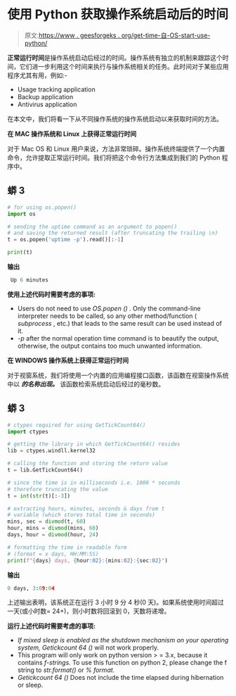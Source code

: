 # 使用 Python 获取操作系统启动后的时间

> 原文:[https://www . geesforgeks . org/get-time-自-OS-start-use-python/](https://www.geeksforgeeks.org/getting-the-time-since-os-startup-using-python/)

**正常运行时间**是操作系统启动后经过的时间。操作系统有独立的机制来跟踪这个时间，它们进一步利用这个时间来执行与操作系统相关的任务。此时间对于某些应用程序尤其有用，例如:-

*   Usage tracking application
*   Backup application
*   Antivirus application

在本文中，我们将看一下从不同操作系统的操作系统启动以来获取时间的方法。

**在 MAC 操作系统和 Linux 上获得正常运行时间**

对于 Mac OS 和 Linux 用户来说，方法非常琐碎。操作系统终端提供了一个内置命令，允许提取正常运行时间。我们将把这个命令行方法集成到我们的 Python 程序中。

## 蟒 3

```py
# for using os.popen()
import os

# sending the uptime command as an argument to popen()
# and saving the returned result (after truncating the trailing \n)
t = os.popen('uptime -p').read()[:-1]

print(t)
```

**输出**

```py
 Up 6 minutes
```

**使用上述代码时需要考虑的事项:**

*   Users do not need to use *OS.popen ()* . Only the command-line interpreter needs to be called, so any other method/function ( *subprocess* , etc.) that leads to the same result can be used instead of it.
*   *-p* after the normal operation time command is to beautify the output, otherwise, the output contains too much unwanted information.

**在 WINDOWS 操作系统上获得正常运行时间**

对于视窗系统，我们将使用一个内置的应用编程接口函数，该函数在视窗操作系统中以 ***的名称出现。*** 该函数检索系统启动后经过的毫秒数。

## 蟒 3

```py
# ctypes required for using GetTickCount64()
import ctypes

# getting the library in which GetTickCount64() resides
lib = ctypes.windll.kernel32

# calling the function and storing the return value
t = lib.GetTickCount64()

# since the time is in milliseconds i.e. 1000 * seconds
# therefore truncating the value
t = int(str(t)[:-3])

# extracting hours, minutes, seconds & days from t
# variable (which stores total time in seconds)
mins, sec = divmod(t, 60)
hour, mins = divmod(mins, 60)
days, hour = divmod(hour, 24)

# formatting the time in readable form
# (format = x days, HH:MM:SS)
print(f"{days} days, {hour:02}:{mins:02}:{sec:02}")
```

**输出**

```py
0 days, 3:09:04
```

上述输出表明，该系统正在运行 3 小时 9 分 4 秒(0 天)。如果系统使用时间超过一天(或小时数= 24+)，则小时数将回滚到 0，天数将递增。

**运行上述代码时需要考虑的事项:**

*   *If mixed sleep is enabled as the shutdown mechanism on your operating system, Getickcount 64 ()* will not work properly.
*   This program will only work on python version > = 3.x, because it contains *f-strings.* To use this function on python 2, please change the f string to *str.format()* or *% format.*
*   *Getickcount 64 ()* Does not include the time elapsed during hibernation or sleep.